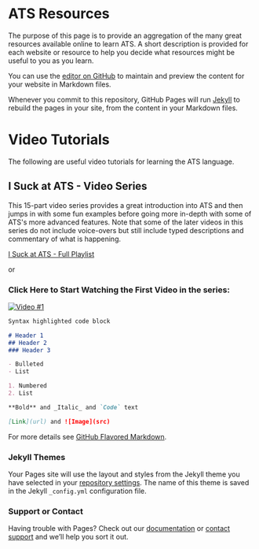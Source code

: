 # ATS Resources

The purpose of this page is to provide an aggregation of the many great resources available online to learn ATS. A short description is provided for each website or resource to help you decide what resources might be useful to you as you learn.


You can use the [editor on GitHub](https://github.com/dpneary/ATS-Intro/edit/master/README.md) to maintain and preview the content for your website in Markdown files.

Whenever you commit to this repository, GitHub Pages will run [Jekyll](https://jekyllrb.com/) to rebuild the pages in your site, from the content in your Markdown files.

# Video Tutorials

The following are useful video tutorials for learning the ATS language.


## I Suck at ATS - Video Series

This 15-part video series provides a great introduction into ATS and then jumps in with some fun examples before going more in-depth with some of ATS's more advanced features. Note that some of the later videos in this series do not include voice-overs but still include typed descriptions and commentary of what is happening. 

[I Suck at ATS - Full Playlist](https://www.youtube.com/playlist?list=PL6BIXG1a4elukfR7-CDrlCwICk-7K7XI-)

or

### Click Here to Start Watching the First Video in the series:
[![Video #1](https://img.youtube.com/vi/kl7vrWdxTPQ/maxresdefault.jpg)](https://www.youtube.com/watch?v=kl7vrWdxTPQ&list=PL6BIXG1a4elsauhh56i5nryB_4K4GMbFq)

```markdown
Syntax highlighted code block

# Header 1
## Header 2
### Header 3

- Bulleted
- List

1. Numbered
2. List

**Bold** and _Italic_ and `Code` text

[Link](url) and ![Image](src)
```

For more details see [GitHub Flavored Markdown](https://guides.github.com/features/mastering-markdown/).

### Jekyll Themes

Your Pages site will use the layout and styles from the Jekyll theme you have selected in your [repository settings](https://github.com/dpneary/ATS-Intro/settings). The name of this theme is saved in the Jekyll `_config.yml` configuration file.

### Support or Contact

Having trouble with Pages? Check out our [documentation](https://help.github.com/categories/github-pages-basics/) or [contact support](https://github.com/contact) and we’ll help you sort it out.
